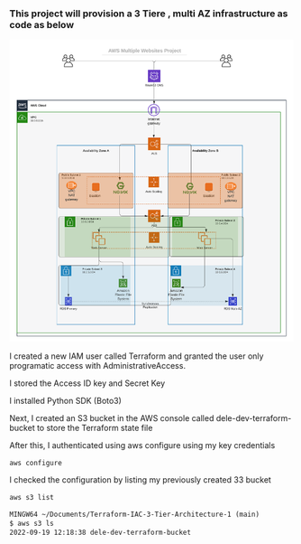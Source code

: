 
### This project will provision a 3 Tiere , multi AZ infrastructure as code as below
![Project Objective](./images/tooling_project_16.png)


I created a new IAM user called Terraform and granted the user only programatic access with AdministrativeAccess.

I stored the Access ID key and Secret Key

I installed Python SDK (Boto3)

Next, I created an S3 bucket in the AWS console called dele-dev-terraform-bucket to store the Terraform state file

After this, I authenticated using aws configure using my key credentials
```
aws configure
```
I checked the configuration by listing my previously created 33 bucket
```
aws s3 list
```
```
MINGW64 ~/Documents/Terraform-IAC-3-Tier-Architecture-1 (main)
$ aws s3 ls
2022-09-19 12:18:38 dele-dev-terraform-bucket
```